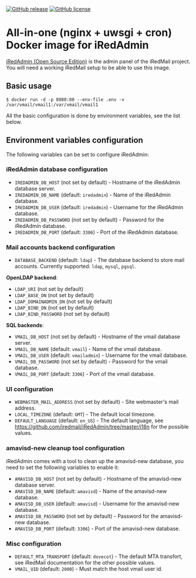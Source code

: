[![GitHub release](https://img.shields.io/github/v/release/colibris-xyz/iredadmin-docker.svg?style=flat)](https://github.com/colibris-xyz/iredadmin-docker/releases/latest)
[![GitHub license](https://img.shields.io/github/license/colibris-xyz/iredadmin-docker)](https://github.com/colibris-xyz/iredadmin-docker/blob/main/LICENSE)

# All-in-one (nginx + uwsgi + cron) Docker image for iRedAdmin

[iRedAdmin (Open Source Edition)](https://github.com/iredmail/iRedAdmin) is the admin panel of the iRedMail project. You will need a working iRedMail setup to be able to use this image.

## Basic usage

```console
$ docker run -d -p 8080:80 --env-file .env -v /var/vmail/vmail1:/var/vmail/vmail1
```

All the basic configuration is done by environment variables, see the list below.

## Environment variables configuration
The following variables can be set to configure iRedAdmin:

### iRedAdmin database configuration
- `IREDADMIN_DB_HOST` (not set by default) -  Hostname of the iRedAdmin database server.
- `IREDADMIN_DB_NAME` (default: `iredadmin`) - Name of the iRedAdmin database.
- `IREDADMIN_DB_USER` (default: `iredadmin`) - Username for the iRedAdmin database.
- `IREDADMIN_DB_PASSWORD`  (not set by default) - Password for the iRedAdmin database.
- `IREDADMIN_DB_PORT` (default: `3306`) - Port of the iRedAdmin database.

### Mail accounts backend configuration
- `DATABASE_BACKEND` (default: `ldap`) - The database backend to store mail accounts. Currently supported: `ldap`, `mysql`, `pgsql`.

__OpenLDAP backend__:
- `LDAP_URI` (not set by default)
- `LDAP_BASE_DN` (not set by default)
- `LDAP_DOMAINADMIN_DN` (not set by default)
- `LDAP_BIND_DN` (not set by default)
- `LDAP_BIND_PASSWORD` (not set by default)

__SQL backends__:
- `VMAIL_DB_HOST` (not set by default) -  Hostname of the vmail database server.
- `VMAIL_DB_NAME` (default: `vmail`) - Name of the vmail database.
- `VMAIL_DB_USER` (default: `vmailadmin`) - Username for the vmail database.
- `VMAIL_DB_PASSWORD` (not set by default) - Password for the vmail database.
- `VMAIL_DB_PORT` (default: `3306`) - Port of the vmail database.

### UI configuration
- `WEBMASTER_MAIL_ADDRESS` (not set by default) -  Site webmaster's mail address.
- `LOCAL_TIMEZONE` (default: `GMT`) - The default local timezone.
- `DEFAULT_LANGUAGE` (default: `en_US`) - The default language, see https://github.com/iredmail/iRedAdmin/tree/master/i18n for the possible values.

### amavisd-new cleanup tool configuration
iRedAdmin comes with a tool to clean up the amavisd-new database, you need to set the following variables to enable it:

- `AMAVISD_DB_HOST` (not set by default) - Hostname of the amavisd-new database server.
- `AMAVISD_DB_NAME` (default: `amavisd`) - Name of the amavisd-new database.
- `AMAVISD_DB_USER` (default: `amavisd`) - Username for the amavisd-new database.
- `AMAVISD_DB_PASSWORD`  (not set by default) - Password for the amavisd-new database.
- `AMAVISD_DB_PORT` (default: `3306`) - Port of the amavisd-new database.

### Misc configuration
- `DEFAULT_MTA_TRANSPORT` (default: `dovecot`) - The default MTA transfort, see iRedMail documentation for the other possible values.
- `VMAIL_UID` (default: `2000`) - Must match the host vmail user id.

